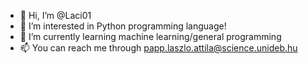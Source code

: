 - 👋 Hi, I’m @Laci01
- 👀 I’m interested in Python programming language!
- 🌱 I’m currently learning machine learning/general programming
- 📫 You can reach me through papp.laszlo.attila@science.unideb.hu

<!---
Laci01/Laci01 is a ✨ special ✨ repository because its `README.md` (this file) appears on your GitHub profile.
You can click the Preview link to take a look at your changes.
--->
